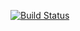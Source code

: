[![Build Status](https://travis-ci.com/mkhelifa/inge-tests.svg?branch=master)](https://travis-ci.com/mkhelifa/inge-tests)
